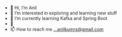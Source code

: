 - 👋 Hi, I’m Anil
- 👀 I’m interested in exploring and learning new stuff 
- 🌱 I’m currently learning Kafka and Spring Boot
- 💞
- 📫 How to reach me ...anilkumrs@gmail.com

<!---
anilkumrs/anilkumrs is a ✨ special ✨ repository because its `README.md` (this file) appears on your GitHub profile.
You can click the Preview link to take a look at your changes.
--->
